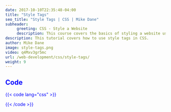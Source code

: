 ```yaml
---
date: 2017-10-10T22:35:48-04:00
title: "Style Tags"
seo_title: "Style Tags | CSS | Mike Dane"
subheader:
     greeting: CSS - Style a Website
     description: This course covers the basics of styling a website using CSS. Work your way through the videos and we'll teach you everything you need to know to style a basic website!
description: This tutorial covers how to use style tags in CSS.
author: Mike Dane
image: style-tags.png
video: q4Mxv3gr5mc
url: /web-development/css/style-tags/
weight: 9
---
```


## Code

{{< code lang="css" >}}
<style>
     body {
          color:blue;
     }

     h1 {
          color:green;
     }
</style>
{{< /code >}}